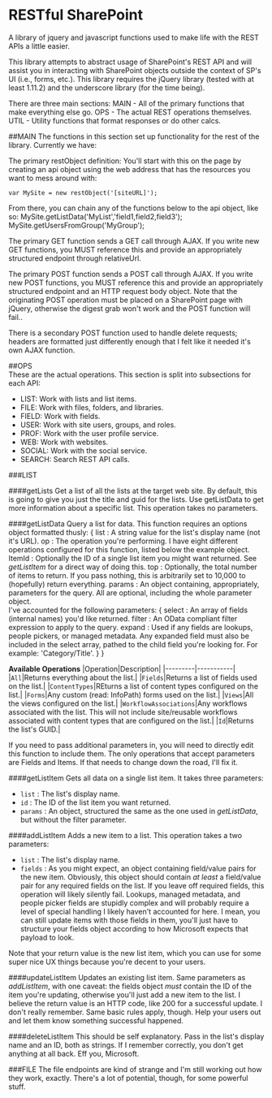 # RESTful SharePoint
A library of jquery and javascript functions used to make life with the REST APIs a little easier.

This library attempts to abstract usage of SharePoint's REST API and will assist you in interacting with SharePoint objects outside the context of SP's UI (i.e., forms, etc.).  This library requires the jQuery library (tested with at least 1.11.2) and the underscore library (for the time being).	

There are three main sections:
    MAIN - All of the primary functions that make everything else go.
    OPS	- The actual REST operations themselves.
    UTIL - Utility functions that format responses or do other calcs.

##MAIN
The functions in this section set up functionality for the rest of the library.  Currently we have:
	
The primary restObject definition: You'll start with this on the page by creating an api object using the web address that has the resources you want to mess around with:
	
	var MySite = new restObject('[siteURL]');
	
From there, you can chain any of the functions below to the api object, like so:
	MySite.getListData('MyList','field1,field2,field3');
	MySite.getUsersFromGroup('MyGroup');
	
The primary GET function sends a GET call through AJAX.  If you write new GET functions, you MUST reference this and provide an appropriately structured endpoint through relativeUrl.
	
The primary POST function sends a POST call through AJAX.  If you write new POST functions, you MUST reference this and provide an appropriately structured endpoint and an HTTP request body object. Note that the originating POST operation must be placed on a SharePoint page with jQuery, otherwise the digest grab won't work and the POST function will fail..

There is a secondary POST function used to handle delete requests; headers are formatted just differently enough that I felt like it needed it's own AJAX function.

##OPS											
These are the actual operations.  This section is split into subsections for each API:						
* LIST: Work with lists and list items.
* FILE: Work with files, folders, and libraries.
* FIELD: Work with fields.
* USER: Work with site users, groups, and roles.
* PROF: Work with the user profile service.	
* WEB: Work with websites.		
* SOCIAL: Work with the social service.
* SEARCH: Search REST API calls.

###LIST

####getLists
Get a list of all the lists at the target web site.  By default, this is going to give you just the title and guid for the lists.  Use getListData to get more information about a specific list.  This operation takes no parameters.

####getListData
Query a list for data. This function requires an options object formatted thusly:
	{
		list : A string value for the list's display name (not it's URL).
		op : The operation you're performing.  I have eight different operations configured for this function, listed below the example object.
		ItemId : Optionally the ID of a single list item you might want returned.  See *getListItem* for a direct way of doing this.
		top : Optionally, the total number of items to return.  If you pass nothing, this is arbitrarily set to 10,000 to (hopefully) return everything.
		params : An object containing, appropriately, parameters for the query.  All are optional, including the whole parameter object.  
			I've accounted for the following parameters: 
			{
				select : An array of fields (internal names) you'd like returned.
				filter : An OData compliant filter expression to apply to the query.
				expand : Used if any fields are lookups, people pickers, or managed metadata.  Any expanded field must also be included in the select array, pathed to the child field you're looking for.  For example: 'Category/Title'.
			} 
	}

**Available Operations**
|Operation|Description|
|---------|-----------|
|`All`|Returns everything about the list.|
|`Fields`|Returns a list of fields used on the list.|
|`ContentTypes`|REturns a list of content types configured on the list.|
|`Forms`|Any custom (read: InfoPath) forms used on the list.|
|`Views`|All the views configured on the list.|
|`WorkflowAssociations`|Any workflows associated with the list.  This will not include site/reusable workflows associated with content types that are configured on the list.|
|`Id`|Returns the list's GUID.|

If you need to pass additional parameters in, you will need to directly edit this function to include them.  The only operations that accept parameters are Fields and Items. If that needs to change down the road, I'll fix it.

####getListItem
Gets all data on a single list item.  It takes three parameters:
* `list` : The list's display name.
* `id` : The ID of the list item you want returned.
* `params` : An object, structured the same as the one used in *getListData*, but without the filter parameter.

####addListItem
Adds a new item to a list.  This operation takes a two parameters:
* `list` : The list's display name.
* `fields` : As you might expect, an object containing field/value pairs for the new item.  Obviously, this object should contain *at least* a field/value pair for any required fields on the list.  If you leave off required fields, this operation will likely silently fail.  Lookups, managed metadata, and people picker fields are stupidly complex and will probably require a level of special handling I likely haven't accounted for here.  I mean, you can still update items with those fields in them, you'll just have to structure your fields object according to how Microsoft expects that payload to look.

Note that your return value is the new list item, which you can use for some super nice UX things because you're decent to your users.

####updateListItem
Updates an existing list item.  Same parameters as *addListItem*, with one caveat: the fields object *must* contain the ID of the item you're updating, otherwise you'll just add a new item to the list.  I believe the return value is an HTTP code, like 200 for a successful update.  I don't really remember. Same basic rules apply, though.  Help your users out and let them know something successful happened.

####deleteListItem
This should be self explanatory.  Pass in the list's display name and an ID, both as strings.  If I remember correctly, you don't get anything at all back.  Eff you, Microsoft.

###FILE
The file endpoints are kind of strange and I'm still working out how they work, exactly.  There's a lot of potential, though, for some powerful stuff.  